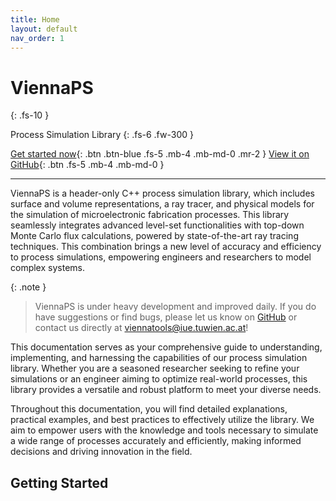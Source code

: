 ```yaml
---
title: Home
layout: default
nav_order: 1
---
```


# ViennaPS
{: .fs-10 }

Process Simulation Library
{: .fs-6 .fw-300 }

[Get started now](#getting-started){: .btn .btn-blue .fs-5 .mb-4 .mb-md-0 .mr-2 }
[View it on GitHub](https://github.com/ViennaTools/ViennaPS){: .btn .fs-5 .mb-4 .mb-md-0 }

---

ViennaPS is a header-only C++ process simulation library, which includes surface and volume representations, a ray tracer, and physical models for the simulation of microelectronic fabrication processes. This library seamlessly integrates advanced level-set functionalities with top-down Monte Carlo flux calculations, powered by state-of-the-art ray tracing techniques. This combination brings a new level of accuracy and efficiency to process simulations, empowering engineers and researchers to model complex systems.

{: .note }
> ViennaPS is under heavy development and improved daily. If you do have suggestions or find bugs, please let us know on [GitHub][ViennaPS issues] or contact us directly at [viennatools@iue.tuwien.ac.at](mailto:viennatools@iue.tuwien.ac.at)!

This documentation serves as your comprehensive guide to understanding, implementing, and harnessing the capabilities of our process simulation library. Whether you are a seasoned researcher seeking to refine your simulations or an engineer aiming to optimize real-world processes, this library provides a versatile and robust platform to meet your diverse needs.

Throughout this documentation, you will find detailed explanations, practical examples, and best practices to effectively utilize the library. We aim to empower users with the knowledge and tools necessary to simulate a wide range of processes accurately and efficiently, making informed decisions and driving innovation in the field.



## Getting Started

[ViennaPS repo]: https://github.com/ViennaTools/ViennaPS
[ViennaPS issues]: https://github.com/ViennaTools/ViennaPS/issues

